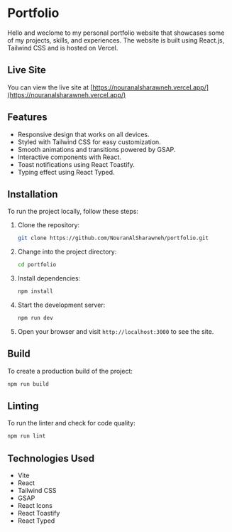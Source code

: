 # Portfolio

Hello and weclome to my personal portfolio website that showcases some of my projects, skills, and experiences. The website is built using React.js, Tailwind CSS and is hosted on Vercel.

## Live Site

You can view the live site at [https://nouranalsharawneh.vercel.app/](https://nouranalsharawneh.vercel.app/)

## Features

- Responsive design that works on all devices.
- Styled with Tailwind CSS for easy customization.
- Smooth animations and transitions powered by GSAP.
- Interactive components with React.
- Toast notifications using React Toastify.
- Typing effect using React Typed.

## Installation

To run the project locally, follow these steps:

1. Clone the repository:

   ```bash
   git clone https://github.com/NouranAlSharawneh/portfolio.git
   ```

2. Change into the project directory:

   ```bash
   cd portfolio
   ```

3. Install dependencies:

   ```bash
   npm install
   ```

4. Start the development server:

   ```bash
   npm run dev
   ```

5. Open your browser and visit `http://localhost:3000` to see the site.

## Build

To create a production build of the project:

```bash
npm run build
```

## Linting

To run the linter and check for code quality:

```bash
npm run lint
```

## Technologies Used

- Vite
- React
- Tailwind CSS
- GSAP
- React Icons
- React Toastify
- React Typed
